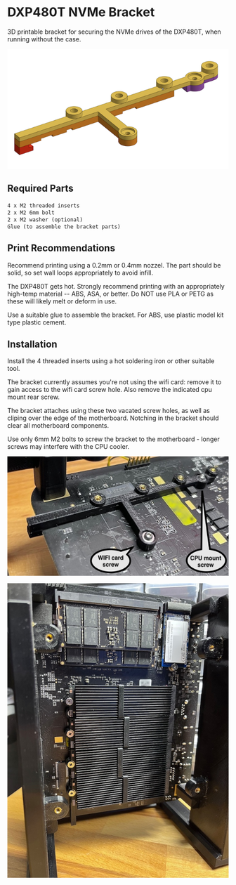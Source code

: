 # DXP480T NVMe Bracket

3D printable bracket for securing the NVMe drives of the DXP480T, when running without the case.

![Bracket CAD](assets/bracket_cad.png)


## Required Parts

```
4 x M2 threaded inserts
2 x M2 6mm bolt
2 x M2 washer (optional)
Glue (to assemble the bracket parts)
```

## Print Recommendations

Recommend printing using a 0.2mm or 0.4mm nozzel. The part should be solid, so set wall loops appropriately to avoid infill.

The DXP480T gets hot. Strongly recommend printing with an appropriately high-temp material -- ABS, ASA, or better.  Do NOT use PLA or PETG as these will likely melt or deform in use.

Use a suitable glue to assemble the bracket. For ABS, use plastic model kit type plastic cement. 


## Installation

Install the 4 threaded inserts using a hot soldering iron or other suitable tool.

The bracket currently assumes you're not using the wifi card: remove it to gain access to the wifi card screw hole.  Also remove the indicated cpu mount rear screw.  

The bracket attaches using these two vacated screw holes, as well as cliping over the edge of the motherboard.  Notching in the bracket should clear all motherboard components.

Use only 6mm M2 bolts to screw the bracket to the motherboard - longer screws may interfere with the CPU cooler.


![Bracket Installed](assets/bracket_installed.jpg)

![Bracket NVME](assets/bracket_nvme.jpg)

